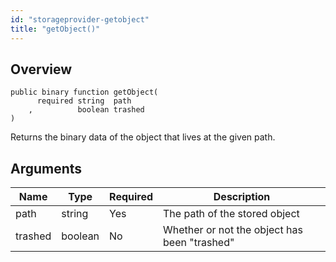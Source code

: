 ```yaml
---
id: "storageprovider-getobject"
title: "getObject()"
---
```



## Overview




```luceescript
public binary function getObject(
      required string  path   
    ,          boolean trashed
)
```

Returns the binary data of the object that lives at the given path.

## Arguments


<div class="table-responsive"><table class="table"><thead><tr><th>Name</th><th>Type</th><th>Required</th><th>Description</th></tr></thead><tbody><tr><td>path</td><td>string</td><td>Yes</td><td>The path of the stored object</td></tr><tr><td>trashed</td><td>boolean</td><td>No</td><td>Whether or not the object has been "trashed"</td></tr></tbody></table></div>